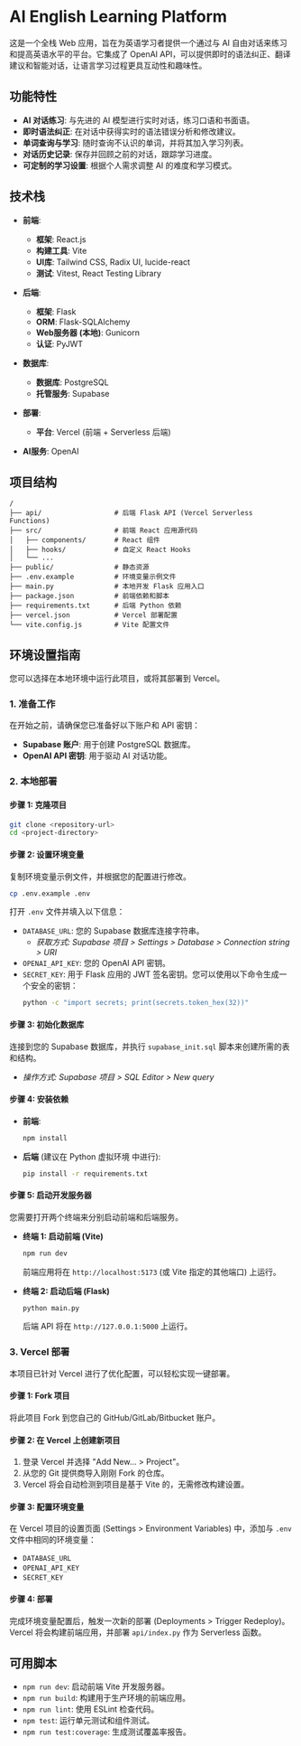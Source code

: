 # AI English Learning Platform

这是一个全栈 Web 应用，旨在为英语学习者提供一个通过与 AI 自由对话来练习和提高英语水平的平台。它集成了 OpenAI API，可以提供即时的语法纠正、翻译建议和智能对话，让语言学习过程更具互动性和趣味性。

## 功能特性

- **AI 对话练习**: 与先进的 AI 模型进行实时对话，练习口语和书面语。
- **即时语法纠正**: 在对话中获得实时的语法错误分析和修改建议。
- **单词查询与学习**: 随时查询不认识的单词，并将其加入学习列表。
- **对话历史记录**: 保存并回顾之前的对话，跟踪学习进度。
- **可定制的学习设置**: 根据个人需求调整 AI 的难度和学习模式。

## 技术栈

- **前端**:
  - **框架**: React.js
  - **构建工具**: Vite
  - **UI库**: Tailwind CSS, Radix UI, lucide-react
  - **测试**: Vitest, React Testing Library

- **后端**:
  - **框架**: Flask
  - **ORM**: Flask-SQLAlchemy
  - **Web服务器 (本地)**: Gunicorn
  - **认证**: PyJWT

- **数据库**:
  - **数据库**: PostgreSQL
  - **托管服务**: Supabase

- **部署**:
  - **平台**: Vercel (前端 + Serverless 后端)

- **AI服务**: OpenAI

## 项目结构

```
/
├── api/                  # 后端 Flask API (Vercel Serverless Functions)
├── src/                  # 前端 React 应用源代码
│   ├── components/       # React 组件
│   ├── hooks/            # 自定义 React Hooks
│   └── ...
├── public/               # 静态资源
├── .env.example          # 环境变量示例文件
├── main.py               # 本地开发 Flask 应用入口
├── package.json          # 前端依赖和脚本
├── requirements.txt      # 后端 Python 依赖
├── vercel.json           # Vercel 部署配置
└── vite.config.js        # Vite 配置文件
```

## 环境设置指南

您可以选择在本地环境中运行此项目，或将其部署到 Vercel。

### 1. 准备工作

在开始之前，请确保您已准备好以下账户和 API 密钥：

- **Supabase 账户**: 用于创建 PostgreSQL 数据库。
- **OpenAI API 密钥**: 用于驱动 AI 对话功能。

### 2. 本地部署

#### 步骤 1: 克隆项目

```bash
git clone <repository-url>
cd <project-directory>
```

#### 步骤 2: 设置环境变量

复制环境变量示例文件，并根据您的配置进行修改。

```bash
cp .env.example .env
```

打开 `.env` 文件并填入以下信息：

- `DATABASE_URL`: 您的 Supabase 数据库连接字符串。
  - *获取方式: Supabase 项目 > Settings > Database > Connection string > URI*
- `OPENAI_API_KEY`: 您的 OpenAI API 密钥。
- `SECRET_KEY`: 用于 Flask 应用的 JWT 签名密钥。您可以使用以下命令生成一个安全的密钥：
  ```bash
  python -c "import secrets; print(secrets.token_hex(32))"
  ```

#### 步骤 3: 初始化数据库

连接到您的 Supabase 数据库，并执行 `supabase_init.sql` 脚本来创建所需的表和结构。

- *操作方式: Supabase 项目 > SQL Editor > New query*

#### 步骤 4: 安装依赖

- **前端**:
  ```bash
  npm install
  ```
- **后端** (建议在 Python 虚拟环境 中进行):
  ```bash
  pip install -r requirements.txt
  ```

#### 步骤 5: 启动开发服务器

您需要打开两个终端来分别启动前端和后端服务。

- **终端 1: 启动前端 (Vite)**
  ```bash
  npm run dev
  ```
  前端应用将在 `http://localhost:5173` (或 Vite 指定的其他端口) 上运行。

- **终端 2: 启动后端 (Flask)**
  ```bash
  python main.py
  ```
  后端 API 将在 `http://127.0.0.1:5000` 上运行。

### 3. Vercel 部署

本项目已针对 Vercel 进行了优化配置，可以轻松实现一键部署。

#### 步骤 1: Fork 项目

将此项目 Fork 到您自己的 GitHub/GitLab/Bitbucket 账户。

#### 步骤 2: 在 Vercel 上创建新项目

1.  登录 Vercel 并选择 "Add New... > Project"。
2.  从您的 Git 提供商导入刚刚 Fork 的仓库。
3.  Vercel 将会自动检测到项目是基于 Vite 的，无需修改构建设置。

#### 步骤 3: 配置环境变量

在 Vercel 项目的设置页面 (Settings > Environment Variables) 中，添加与 `.env` 文件中相同的环境变量：

- `DATABASE_URL`
- `OPENAI_API_KEY`
- `SECRET_KEY`

#### 步骤 4: 部署

完成环境变量配置后，触发一次新的部署 (Deployments > Trigger Redeploy)。Vercel 将会构建前端应用，并部署 `api/index.py` 作为 Serverless 函数。

## 可用脚本

- `npm run dev`: 启动前端 Vite 开发服务器。
- `npm run build`: 构建用于生产环境的前端应用。
- `npm run lint`: 使用 ESLint 检查代码。
- `npm test`: 运行单元测试和组件测试。
- `npm run test:coverage`: 生成测试覆盖率报告。
